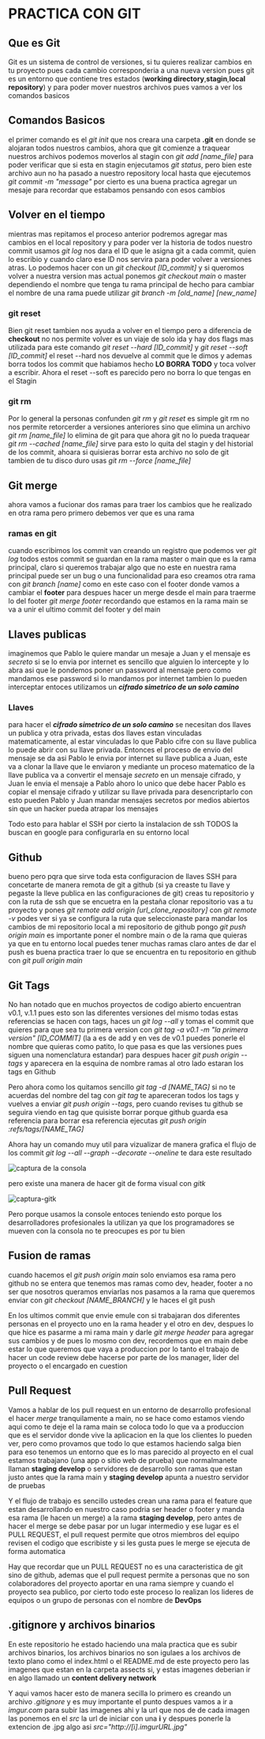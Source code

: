 # PRACTICA CON GIT 

## Que es Git
Git es un sistema de control de versiones, si tu quieres realizar cambios en tu proyecto pues cada cambio corresponderia a una nueva version pues git es un entorno que contiene tres estados (**working directory**,**stagin**,**local repository**) y para poder mover nuestros archivos pues vamos a ver los comandos basicos

## Comandos Basicos
el primer comando es el *git init* que nos creara una carpeta **.git** en donde se alojaran todos nuestros cambios, ahora que git comienze a traquear nuestros archivos podemos moverlos al stagin con *git add [name_file]* para poder verificar que si esta en stagin enjecutamos *git status*, pero bien este archivo aun no ha pasado a nuestro repository local hasta que ejecutemos *git commit -m "message"* por cierto es una buena practica agregar un mesaje para recordar que estabamos pensando con esos cambios 

## Volver en el tiempo
mientras mas repitamos el proceso anterior podremos agregar mas cambios en el local repository y para poder ver la historia de todos nuestro commit usamos *git log* nos dara el ID que le asigna git a cada commit, quien lo escribio y cuando claro ese ID nos servira para poder volver a versiones atras. Lo podemos hacer con un *git checkout [ID_commit]* y si queromos volver a nuestra version mas actual ponemos *git checkout main* o master dependiendo el nombre que tenga tu rama principal de hecho para cambiar el nombre de una rama puede utilizar *git branch -m [old_name] [new_name]* 

### git reset 
Bien git reset tambien nos ayuda a volver en el tiempo pero a diferencia de **checkout** no nos permite volver es un viaje de solo ida y hay dos flags mas utilizada para este comando *git reset --hard [ID_commit]* y *git reset --soft [ID_commit]* el reset --hard nos devuelve al commit que le dimos y ademas borra todos los commit que habiamos hecho **LO BORRA TODO** y toca volver a escribir. Ahora el reset --soft es parecido pero no borra lo que tengas en el Stagin

### git rm 
Por lo general la personas confunden *git rm* y *git reset* es simple git rm no nos permite retorcerder a versiones anteriores sino que elimina un archivo *git rm [name_file]* lo elimina de git para que ahora git no lo pueda traquear *git rm --cached [name_file]* sirve para esto lo quita del stagin y del historial de los commit, ahoara si quisieras borrar esta archivo no solo de git tambien de tu disco duro usas *git rm --force [name_file]*   

## Git merge
ahora vamos a fucionar dos ramas para traer los cambios que he realizado en otra rama pero primero debemos ver que es una rama

### ramas en git 
cuando escribimos los commit van creando un registro que podemos ver *git log* todos estos commit se guardan en la rama master o main que es la rama principal, claro si queremos trabajar algo que no este en nuestra rama principal puede ser un bug o una funcionalidad para eso creamos otra rama con *git branch [name]* como en este caso con el footer donde vamos a cambiar el **footer** para despues hacer un merge desde el main para traerme lo del footer *git merge footer* recordando que estamos en la rama main se va a unir el ultimo commit del footer y del main

## **Llaves publicas**
imaginemos que Pablo le quiere mandar un mesaje a Juan y el mensaje es *secreto* si se lo envia por internet es sencillo que alguien lo intercepte y lo abra asi que le pondemos poner un password al mensaje pero como mandamos ese password si lo mandamos por internet tambien lo pueden interceptar entoces utilizamos un ***cifrado simetrico de un solo camino***

### Llaves
para hacer el ***cifrado simetrico de un solo camino*** se necesitan dos llaves un publica y otra privada, estas dos llaves estan vinculadas matematicamente, al estar vinculadas lo que Pablo cifre con su llave publica lo puede abrir con su llave privada. Entonces el proceso de envio del mensaje se da asi Pablo le envia por internet su llave publica a Juan, este va a clonar la llave que le enviaron y mediante un proceso matematico de la llave publica va a convertir el mensaje *secreto* en un mensaje cifrado, y Juan le envia el mensaje a Pablo ahoro lo unico que debe hacer Pablo es copiar el mensaje cifrado y utilizar su llave privada para desencriptarlo con esto pueden Pablo y Juan mandar mensajes secretos por medios abiertos sin que un hacker pueda atrapar los mensajes

Todo esto para hablar el SSH por cierto la instalacion de ssh TODOS la buscan en google para configurarla en su entorno local
## Github
bueno pero pqra que sirve toda esta configuracion de llaves SSH para concetarte de manera remota de git a github (si ya creaste tu llave y pegaste la lleve publica en las configuraciones de git) creas tu repositorio y con la ruta de ssh que se encuetra en la pestaña clonar repositorio vas a tu proyecto y pones *git remote add origin [url_clone_repository]* con *git remote -v* podes ver si ya se configura la ruta que seleccionaste para mandar los cambios de mi repositorio local a mi repositorio de github pongo *git push origin main* es importante poner el nombre main o de la rama que quieras ya que en tu entorno local puedes tener muchas ramas claro antes de dar el push es buena practica traer lo que se encuentra en tu repositorio en github con *git pull origin main* 

## Git Tags 
No han notado que en muchos proyectos de codigo abierto encuentran v0.1, v.1.1 pues esto son las diferentes versiones del mismo todas estas referencias se hacen con tags, haces un *git log --all* y tomas el commit que quieres para que sea tu primera version con *git tag -a v0.1 -m "la primera version" [ID_COMMIT]* (la a es de add y en ves de v0.1 puedes ponerle el nombre que quieras como patito, lo que pasa es que las versiones pues siguen una nomenclatura estandar) para despues hacer *git push origin --tags* y aparecera en la esquina de nombre ramas al otro lado estaran los tags en Github 

Pero ahora como los quitamos sencillo *git tag -d [NAME_TAG]* si no te acuerdas del nombre del tag con *git tag* te apareceran todos los tags y vuelves a enviar *git push origin --tags*, pero cuando revises tu github se seguira viendo en tag que quisiste borrar porque github guarda esa referencia para borrar esa referencia ejecutas *git push origin :refs/tags/[NAME_TAG]*

Ahora hay un comando muy util para vizualizar de manera grafica el flujo de los commit *git log --all --graph --decorate --oneline* te dara este resultado

<image src="https://i.imgur.com/uT3ITgW.jpg" alt ="captura de la consola">

pero existe una manera de hacer git de forma visual con *gitk* 

<image src="https://i.imgur.com/a/HMp8S0R.jpg" alt ="captura-gitk">

Pero porque usamos la console entoces teniendo esto porque los desarrolladores profesionales la utilizan ya que los programadores se mueven con la consola no te preocupes es por tu bien 

## Fusion de ramas
cuando hacemos el *git push origin main* solo enviamos esa rama pero github no se entera que tenemos mas ramas como dev, header, footer a no ser que nosotros queramos enviarlas nos pasamos a la rama que queremos enviar con *git checkout [NAME_BRANCH]* y le haces el git push 

En los ultimos commit que envie emule con si trabajaran dos diferentes personas en el proyecto uno en la rama header y el otro en dev, despues lo que hice es pasarme a mi rama main y darle *git merge header* para agregar sus cambios y de pues lo mosmo con dev, recordemos que en main debe estar lo que queremos que vaya a produccion por lo tanto el trabajo de hacer un code review debe hacerse por parte de los manager, lider del proyecto o el encargado en cuestion 

## Pull Request
Vamos a hablar de los pull request en un entorno de desarrollo profesional el hacer *merge* tranquilamente a main, no se hace como estamos viendo aqui como te deje el la rama main se coloca todo lo que va a produccion que es el servidor donde vive la aplicacion en la que los clientes lo pueden ver, pero como provamos que todo lo que estamos haciendo salga bien para eso tenemos un entorno que es lo mas parecido al proyecto en el cual estamos trabajano (una app o sitio web de prueba) que normalmanete llaman **staging develop** o servidores de desarrollo son ramas que estan justo antes que la rama main y **staging develop** apunta a nuestro servidor de pruebas

Y el flujo de trabajo es sencillo ustedes crean una rama para el feature que estan desarrollando en nuestro caso podria ser header o footer y manda esa rama (le hacen un merge) a la rama **staging develop**, pero antes de hacer el merge se debe pasar por un lugar intermedio y ese lugar es el PULL REQUEST, el pull request permite que otros miembros del equipo revisen el codigo que escribiste y si les gusta pues le merge se ejecuta de forma automatica

Hay que recordar que un PULL REQUEST no es una caracteristica de git sino de github, ademas que el pull request permite a personas que no son colaboradores del proyecto aportar en una rama siempre y cuando el proyecto sea publico, por cierto todo este proceso lo realizan los lideres de equipos o un grupo de personas con el nombre de **DevOps** 

## .gitignore y archivos binarios
En este repositorio he estado haciendo una mala practica que es subir archivos binarios, los archivos binarios no son igulaes a los archivos de texto plano como el index.html o el README.md de este proyecto pero las imagenes que estan en la carpeta assects si, y estas imagenes deberian ir en algo llamado un **content delivery network** 

Y aqui vamos hacer esto de manera secilla lo primero es creando un archivo *.gitignore* y es muy importante el punto despues vamos a ir a *imgur.com* para subir las imagenes ahi y la url que nos de de cada imagen las ponemos en el *src* la url de iniciar con una **i** y despues ponerle la extencion de .jpg algo asi *src="http://[i].imgurURL.jpg"*